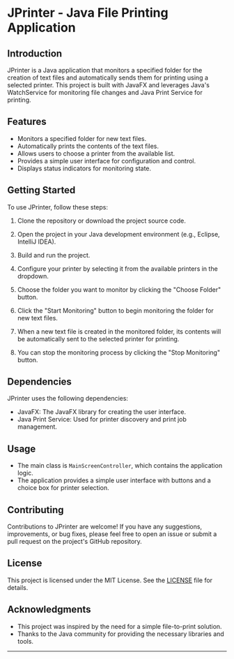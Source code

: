 # JPrinter - Java File Printing Application

## Introduction
JPrinter is a Java application that monitors a specified folder for the creation of text files and automatically sends them for printing using a selected printer. This project is built with JavaFX and leverages Java's WatchService for monitoring file changes and Java Print Service for printing.

## Features
- Monitors a specified folder for new text files.
- Automatically prints the contents of the text files.
- Allows users to choose a printer from the available list.
- Provides a simple user interface for configuration and control.
- Displays status indicators for monitoring state.

## Getting Started
To use JPrinter, follow these steps:

1. Clone the repository or download the project source code.

2. Open the project in your Java development environment (e.g., Eclipse, IntelliJ IDEA).

3. Build and run the project.

4. Configure your printer by selecting it from the available printers in the dropdown.

5. Choose the folder you want to monitor by clicking the "Choose Folder" button.

6. Click the "Start Monitoring" button to begin monitoring the folder for new text files.

7. When a new text file is created in the monitored folder, its contents will be automatically sent to the selected printer for printing.

8. You can stop the monitoring process by clicking the "Stop Monitoring" button.

## Dependencies
JPrinter uses the following dependencies:

- JavaFX: The JavaFX library for creating the user interface.
- Java Print Service: Used for printer discovery and print job management.

## Usage
- The main class is `MainScreenController`, which contains the application logic.
- The application provides a simple user interface with buttons and a choice box for printer selection.

## Contributing
Contributions to JPrinter are welcome! If you have any suggestions, improvements, or bug fixes, please feel free to open an issue or submit a pull request on the project's GitHub repository.

## License
This project is licensed under the MIT License. See the [LICENSE](https://github.com/DiegoBloise/jprinter/blob/main/LICENSE) file for details.

## Acknowledgments
- This project was inspired by the need for a simple file-to-print solution.
- Thanks to the Java community for providing the necessary libraries and tools.

---

